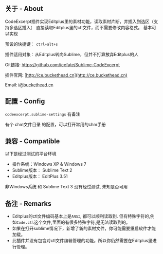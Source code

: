 ## 关于 - About
CodeExcerpt插件实现Editplus里的素材功能，读取素材片断，并插入到选区（支持多选区插入）
直接读取Editplus里的ctl文件，而不需要修改内容格式。 基本可以实现

预设的快捷键： `ctrl+alt+s`

插件适用对象：从Editplus转向Sublime，但并不打算放弃Editplus的人

Git链接:  https://github.com/icefate/Sublime-CodeExcerpt

插件官网: [http://ce.buckethead.cn](http://ce.buckethead.cn) 

Email: <span style="color: green;">i@buckethead.cn</span>


## 配置 - Config
`codeexcerpt.sublime-settings` 有备注

有个 chm文件目录 的配置，可以打开常用的chm手册

## 兼容 - Compatible
以下是经过测试的平台环境

* 操作系统：Windows XP & Windows 7
* Sublime版本： Sublime Text 2
* Editplus版本： EditPlus 3.51

非Windows系统 和 Sublime Text 3 没有经过测试, 未知是否可用

## 备注  -  Remarks
* Editplus的ctl文件编码基本上是`ANSI`, 都可以顺利读取到. 但有特殊字符的,例如`Code.ctl`这个文件,里面的有很多特殊字符,是无法读取到的。
* 如果在打开sublime情况下，新增了新的素材文件，你可能需要重启软件才能加载。
* 此插件并没有包含对ctl文件编辑管理的功能，所以你仍然需要在Editplus里进行管理。